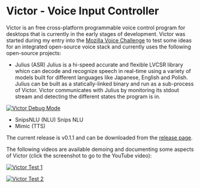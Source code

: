 # Victor - Voice Input Controller

Victor is an free cross-platform programmable voice control program for desktops that is currently in the early stages of development. Victor was started during my entry into the [Mozilla Voice Challenge](https://www.herox.com/voice) to test some ideas for an integrated open-source voice stack and currently uses the following open-source projects:

* Julius (ASR) Julius is a hi-speed accurate and flexible LVCSR library whicn can decode and recognize speech in real-time using a variety of models built for different languages like Japanese, English and Polish. Julius can be built as a statically-linked binary and run as a sub-process of Victor. Victor communicates with Julius by monitoring its stdout stream and detecting the different states the program is in.

[![Victor Debug Mode](https://tt4r9w.dm.files.1drv.com/y4m2-x2RJFkx1VaXFHLqEWIUwZhBfEbfKaTlKsCQxKlnboznLObf-BnmLosDEg5Gj7qWA8JIj9wA2wjxVwJsqD4H1agM-WaIF7AfcgLOrnL43DZJ5B9r_KRe-og-njzg2a6SeOdZYGdaKA8INf67y7suXXkeUwWyxkdsnp2eEMlt-Ve-6JJmiMvoG_l3JPe6paKY6U-eNK8rTcItqLKaZ_VoQ?width=475&height=315&cropmode=none)](https://www.youtube.com/watch?v=1PFBRR15F-A "Victor Debug Mode")

* SnipsNLU (NLU) Snips NLU 
* Mimic (TTS)

The current release is v0.1.1 and can be downloaded from the [release page](https://github.com/allisterb/Victor/releases/tag/v0.1.1).

The following videos are available demoing and documenting some aspects of Victor (click the screenshot to go to the YouTube video): 

[![Victor Test 1](https://oqlqyg.dm.files.1drv.com/y4myL6ntcHAuxBvE4mz9RcFPsgmFXgu2Fo_BAv6eETqRVt1n7VmqAKPAQIaykLZy6NzzlRx5hJUL8TbPm78Dyp-RBCXE6nJvk3Bv304hXfDX4RXpTPMLB4KpcNX-odIYWTbkCGwXmkuQMAGw8rWexWteVwAHI7RlpWL1AX2MCsxLwTUY_mVydRdhZXTHMSyefXRBcaXqlctZIbO8yQS5cCK-A?width=476&height=315&cropmode=none)](https://youtu.be/Lvw4WmbTTBk "Victor Test 1")

[![Victor Test 2](https://tt6saw.dm.files.1drv.com/y4mm7AvW6iDJzANRlfK5PTWeBc1HzsQlkgQdVNq9h47stgzeAhCO5rkISenEz1QxJpDjFwcfXMpQYoGEBJnr3qNwl9hw2S9w17XHva98P4LwTxuni0eHcgyAVTGOe28OO-FtVQK3u2WsSYxDlqpy0e2M1EXRBPtGhiAHSpl18sk-EgjDKDbb8FVV1lwK5udB4C_CJmzCspiDdrnBtpszV6cvg?width=454&height=272&cropmode=none)](https://youtu.be/LQLpoyohYtE "Victor Test 2")
